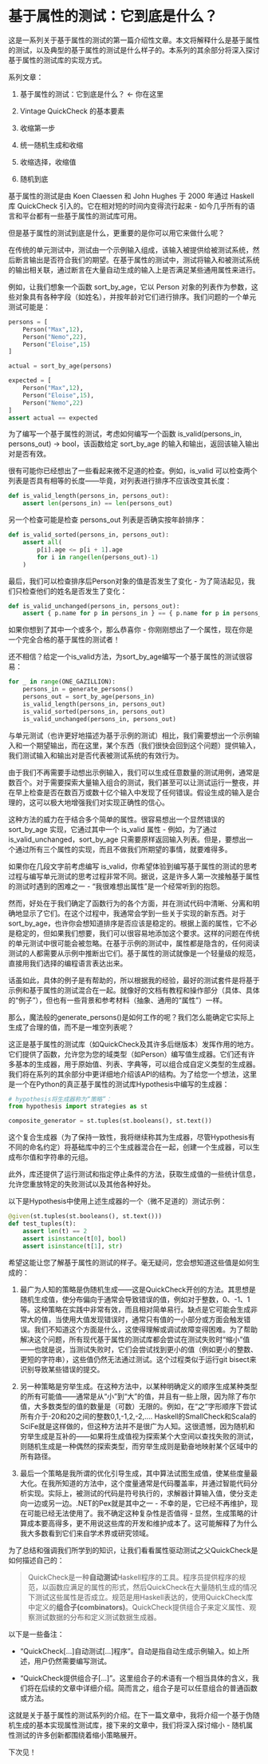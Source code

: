 # 基于属性的测试：它到底是什么？

这是一系列关于基于属性的测试的第一篇介绍性文章。本文将解释什么是基于属性的测试，以及典型的基于属性的测试是什么样子的。本系列的其余部分将深入探讨基于属性的测试库的实现方式。

系列文章：

1. 基于属性的测试：它到底是什么？ ← 你在这里

2. Vintage QuickCheck 的基本要素

3. 收缩第一步

4. 统一随机生成和收缩

5. 收缩选择，收缩值

6. 随机到底

基于属性的测试是由 Koen Claessen 和 John Hughes 于 2000 年通过 Haskell 库 QuickCheck 引入的。它在相对短的时间内变得流行起来 - 如今几乎所有的语言和平台都有一些基于属性的测试库可用。

但是基于属性的测试到底是什么，更重要的是你可以用它来做什么呢？

在传统的单元测试中，测试由一个示例输入组成，该输入被提供给被测试系统，然后断言输出是否符合我们的期望。在基于属性的测试中，测试将输入和被测试系统的输出相关联，通过断言在大量自动生成的输入上是否满足某些通用属性来进行。

例如，让我们想象一个函数 sort_by_age，它以 Person 对象的列表作为参数，这些对象具有各种字段（如姓名），并按年龄对它们进行排序。我们问题的一个单元测试可能是：

```python
persons = [
    Person("Max",12), 
    Person("Nemo",22), 
    Person("Eloise",15)
]

actual = sort_by_age(persons)

expected = [
    Person("Max",12),
    Person("Eloise",15),
    Person("Nemo",22)
]
assert actual == expected
```

为了编写一个基于属性的测试，考虑如何编写一个函数 is_valid(persons_in, persons_out) -> bool，该函数给定 sort_by_age 的输入和输出，返回该输入输出对是否有效。

很有可能你已经想出了一些看起来微不足道的检查。例如，is_valid 可以检查两个列表是否具有相等的长度——毕竟，对列表进行排序不应该改变其长度：

```python
def is_valid_length(persons_in, persons_out):
    assert len(persons_in) == len(persons_out)
```

另一个检查可能是检查 persons_out 列表是否确实按年龄排序：

```python
def is_valid_sorted(persons_in, persons_out):
    assert all(
        p[i].age <= p[i + 1].age
        for i in range(len(persons_out)-1)
    )
```

最后，我们可以检查排序后Person对象的值是否发生了变化 - 为了简洁起见，我们只检查他们的姓名是否发生了变化：

```python
def is_valid_unchanged(persons_in, persons_out):
    assert { p.name for p in persons_in } == { p.name for p in persons_out }
```

如果你想到了其中一个或多个，那么恭喜你 - 你刚刚想出了一个属性，现在你是一个完全合格的基于属性的测试者！

还不相信？给定一个is_valid方法，为sort_by_age编写一个基于属性的测试很容易：

```python
for _ in range(ONE_GAZILLION):
    persons_in = generate_persons()
    persons_out = sort_by_age(persons_in)
    is_valid_length(persons_in, persons_out)
    is_valid_sorted(persons_in, persons_out)
    is_valid_unchanged(persons_in, persons_out)
```

与单元测试（也许更好地描述为基于示例的测试）相比，我们需要想出一个示例输入和一个期望输出，而在这里，某个东西（我们很快会回到这个问题）提供输入，我们测试输入和输出对是否代表被测试系统的有效行为。

由于我们不再需要手动想出示例输入，我们可以生成任意数量的测试用例，通常是数百个。对于需要探索大量输入组合的测试，我们甚至可以让测试运行一整夜，并在早上检查是否在数百万或数十亿个输入中发现了任何错误。假设生成的输入是合理的，这可以极大地增强我们对实现正确性的信心。

这种方法的威力在于结合多个简单的属性。很容易想出一个显然错误的 sort_by_age 实现，它通过其中一个 is_valid 属性 - 例如，为了通过 is_valid_unchanged，sort_by_age 只需要原样返回输入列表。但是，要想出一个通过所有三个属性的实现，而且不做我们所期望的事情，就要难得多。

如果你在几段文字前考虑编写 is_valid，你希望体验到编写基于属性的测试的思考过程与编写单元测试的思考过程非常不同。据说，这是许多人第一次接触基于属性的测试时遇到的困难之一 - “我很难想出属性”是一个经常听到的抱怨。

然而，好处在于我们确定了函数行为的各个方面，并在测试代码中清晰、分离和明确地显示了它们。在这个过程中，我通常会学到一些关于实现的新东西。对于sort_by_age，也许你会想知道排序是否应该是稳定的。根据上面的属性，它不必是稳定的，但如果我们想要，我们可以很容易地添加这个要求。这样的问题在传统的单元测试中很可能会被忽略。在基于示例的测试中，属性都是隐含的，任何阅读测试的人都需要从示例中推断出它们。基于属性的测试就像是一个轻量级的规范，直接用我们选择的编程语言表达出来。

话虽如此，具体的例子是有帮助的，所以根据我的经验，最好的测试套件是将基于示例和基于属性的测试混合在一起。就像好的文档有教程和操作部分（具体、具体的“例子”），但也有一些背景和参考材料（抽象、通用的“属性”）一样。

那么，魔法般的generate_persons()是如何工作的呢？我们怎么能确定它实际上生成了合理的值，而不是一堆空列表呢？

这正是基于属性的测试库（如QuickCheck及其许多后继版本）发挥作用的地方。它们提供了函数，允许您为您的域类型（如Person）编写值生成器。它们还有许多基本的生成器，用于原始值、列表、字典等，可以组合成自定义类型的生成器。我们将在系列的其余部分中更详细地介绍该API的结构。为了给您一个想法，这里是一个在Python的真正基于属性的测试库Hypothesis中编写的生成器：

```python
# hypothesis将生成器称为“策略”：
from hypothesis import strategies as st

composite_generator = st.tuples(st.booleans(), st.text())
```

这个复合生成器（为了保持一致性，我将继续称其为生成器，尽管Hypothesis有不同的命名约定）将基础库中的三个生成器混合在一起，创建一个生成器，可以生成布尔值和字符串的元组。

此外，库还提供了运行测试和指定停止条件的方法，获取生成值的一些统计信息，允许您重放特定的失败测试以及其他各种好处。

以下是Hypothesis中使用上述生成器的一个（微不足道的）测试示例：

```python
@given(st.tuples(st.booleans(), st.text()))
def test_tuples(t):
    assert len(t) == 2
    assert isinstance(t[0], bool)
    assert isinstance(t[1], str)
```

希望这能让您了解基于属性的测试的样子。毫无疑问，您会想知道这些值是如何生成的：

1. 最广为人知的策略是伪随机生成——这是QuickCheck开创的方法。其思想是随机生成值，使分布偏向于通常会导致错误的值，例如对于整数，0、-1、1等。这种策略在实践中非常有效，而且相对简单易行。缺点是它可能会生成非常大的值，当使用大值发现错误时，通常只有值的一小部分或方面会触发错误。我们不知道这个方面是什么，这使得理解或调试故障变得困难。为了帮助解决这个问题，所有现代基于属性的测试库都会尝试在测试失败时“缩小”值——也就是说，当测试失败时，它们会尝试找到更小的值（例如更小的整数、更短的字符串），这些值仍然无法通过测试。这个过程类似于运行git bisect来识别导致某些错误的提交。

2. 另一种策略是穷举生成。在这种方法中，以某种明确定义的顺序生成某种类型的所有可能值——通常是从“小”到“大”的值，并且有一些上限，因为除了布尔值，大多数类型的值的数量是（可数）无限的。例如，在“之”字形顺序下尝试所有介于-20和20之间的整数0,1,-1,2,-2,.... Haskell的SmallCheck和Scala的SciFe就是这样做的，但这种方法并不是很广为人知。这很遗憾，因为随机和穷举生成是互补的——如果将生成值视为探索某个大空间以查找失败的测试，则随机生成是一种偶然的探索类型，而穷举生成则是勤奋地映射某个区域中的所有路径。

3. 最后一个策略是我所谓的优化引导生成，其中算法试图生成值，使某些度量最大化。在我所知道的方法中，这个度量通常是代码覆盖率，并通过智能代码分析实现。实际上，被测试的代码是符号执行的，求解器计算输入值，使分支走向一边或另一边。.NET的Pex就是其中之一 - 不幸的是，它已经不再维护，现在可能已经无法使用了。我不确定这种复杂性是否值得 - 显然，生成策略的计算成本要高得多，更不用说这些库的开发和维护成本了。这可能解释了为什么我大多数看到它们来自学术界或研究领域。

为了总结和强调我们所学到的知识，让我们看看属性驱动测试之父QuickCheck是如何描述自己的：

> QuickCheck是一种**自动测试**Haskell程序的工具。程序员提供程序的规范，以函数应满足的属性的形式，然后QuickCheck在大量随机生成的情况下测试这些属性是否成立。规范是用Haskell表达的，使用QuickCheck库中定义的**组合子(combinators)**。QuickCheck提供组合子来定义属性、观察测试数据的分布和定义测试数据生成器。

以下是一些备注：

- “QuickCheck[...]自动测试[...]程序”。自动是指自动生成示例输入。如上所述，用户仍然需要编写测试。

- “QuickCheck提供组合子[...]”。这里组合子的术语有一个相当具体的含义，我们将在后续的文章中详细介绍。简而言之，组合子是可以任意组合的普通函数或方法。

这就是关于基于属性的测试系列的介绍。在下一篇文章中，我将介绍一个基于伪随机生成的基本实现属性测试库，接下来的文章中，我们将深入探讨缩小 - 随机属性测试的许多创新都围绕着缩小策略展开。

下次见！
